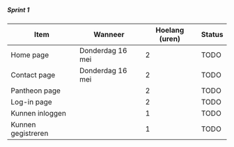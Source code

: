 ##### Sprint 1
| Item | Wanneer | Hoelang (uren) | Status |
| ------ | ------ | ------ | ------ | 
| Home page          | Donderdag 16 mei | 2 | TODO |
| Contact page       | Donderdag 16 mei | 2 | TODO |  
| Pantheon page      |  | 2 | TODO | 
| Log-in page        |  | 2 | TODO | 
| Kunnen inloggen    |  | 1 | TODO | 
| Kunnen gegistreren |  | 1 | TODO |